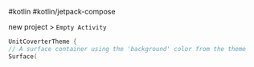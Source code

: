 #kotlin #kotlin/jetpack-compose

new project > `Empty Activity`

```kotlin
UnitCoverterTheme {  
// A surface container using the 'background' color from the theme  
Surface(
```













